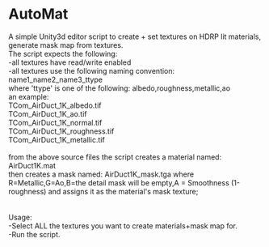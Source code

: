# AutoMat
A simple Unity3d editor script to create + set textures on HDRP lit materials, generate mask map from textures.<br />
The script expects the following: <br />
-all textures have read/write enabled <br />
-all textures use the following naming convention: <br />
name1_name2_name3_ttype <br />
where 'ttype' is one of the following: albedo,roughness,metallic,ao <br />
an example: <br />
TCom_AirDuct_1K_albedo.tif <br />
TCom_AirDuct_1K_ao.tif <br />
TCom_AirDuct_1K_normal.tif <br />
TCom_AirDuct_1K_roughness.tif <br />
TCom_AirDuct_1K_metallic.tif <br />
<br />
from the above source files the script creates a material named: AirDuct1K.mat <br />
then creates a mask named:  AirDuct1K_mask.tga  where R=Metallic,G=Ao,B=the detail mask will be empty,A = Smoothness (1-roughness) and assigns it as the material's mask texture; <br />
<br />
<br />
Usage:<br />
-Select ALL the textures you want to create materials+mask map for.<br />
-Run the script.<br />
